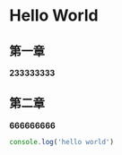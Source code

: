 Hello World
===========

## 第一章

__233333333__

## 第二章

__666666666__


``` js
console.log('hello world')
```
